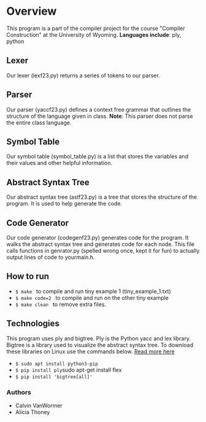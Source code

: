 # Overview
This program is a part of the compiler project for the course "Compiler Construction" at the University of Wyoming. **Languages include**: ply, python

## Lexer
Our lexer (lexf23.py) returns a series of tokens to our parser.

## Parser
Our parser (yaccf23.py) defines a context free grammar that outlines the structure of the language given in class. **Note**: This parser does not parse the entire class language.

## Symbol Table
Our symbol table (symbol_table.py) is a list that stores the variables and their values and other helpful information.

## Abstract Syntax Tree
Our abstract syntax tree (astf23.py) is a tree that stores the structure of the program. It is used to help generate the code.

## Code Generator
Our code generator (codegenf23.py) generates code for the program. It walks the abstract syntax tree and generates code for each node. This file calls functions in genrator.py (spelled wrong once, kept it for fun) to actually output lines of code to yourmain.h.

## How to run
- `$ make ` to compile and run tiny example 1 (tiny_example_1.txt)
- `$ make code=2 ` to compile and run on the other tiny example
- `$ make clean ` to remove extra files.

## Technologies
This program uses ply and bigtree. Ply is the Python yacc and lex library. Bigtree is a library used to visualize the abstract syntax tree. To download these libraries on Linux use the commands below. [Read more here](https://www.geeksforgeeks.org/flex-fast-lexical-analyzer-generator/)
- `$ sudo apt install python3-pip`
- `$ pip install ply`sudo apt-get install flex
- `$ pip install 'bigtree[all]'`

### Authors
- Calvin VanWormer
- Alicia Thoney